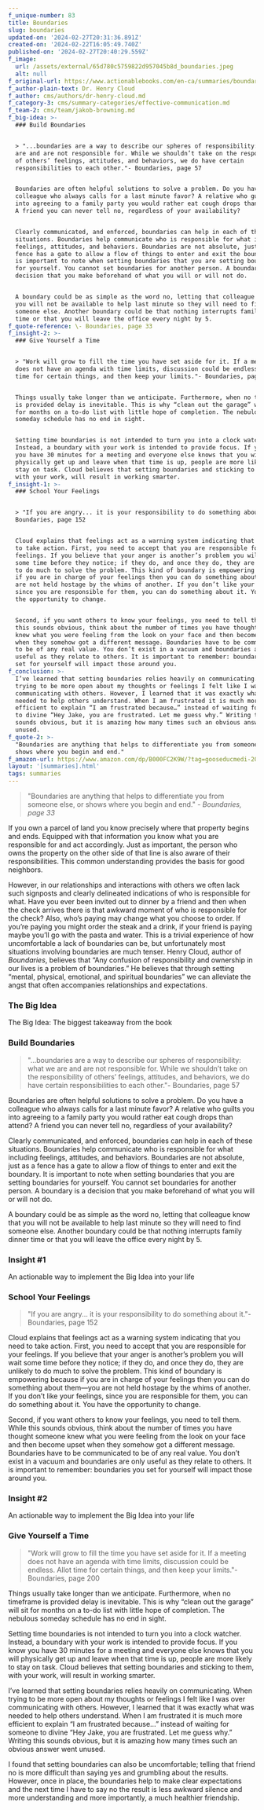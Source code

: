 ```yaml
---
f_unique-number: 83
title: Boundaries
slug: boundaries
updated-on: '2024-02-27T20:31:36.891Z'
created-on: '2024-02-22T16:05:49.740Z'
published-on: '2024-02-27T20:40:29.559Z'
f_image:
  url: /assets/external/65d780c5759822d957045b8d_boundaries.jpeg
  alt: null
f_original-url: https://www.actionablebooks.com/en-ca/summaries/boundaries/
f_author-plain-text: Dr. Henry Cloud
f_author: cms/authors/dr-henry-cloud.md
f_category-3: cms/summary-categories/effective-communication.md
f_team-2: cms/team/jakob-browning.md
f_big-idea: >-
  ### Build Boundaries


  > "...boundaries are a way to describe our spheres of responsibility: what we
  are and are not responsible for. While we shouldn’t take on the responsibility
  of others’ feelings, attitudes, and behaviors, we do have certain
  responsibilities to each other."- Boundaries, page 57


  Boundaries are often helpful solutions to solve a problem. Do you have a
  colleague who always calls for a last minute favor? A relative who guilts you
  into agreeing to a family party you would rather eat cough drops than attend?
  A friend you can never tell no, regardless of your availability?


  Clearly communicated, and enforced, boundaries can help in each of these
  situations. Boundaries help communicate who is responsible for what including
  feelings, attitudes, and behaviors. Boundaries are not absolute, just as a
  fence has a gate to allow a flow of things to enter and exit the boundary. It
  is important to note when setting boundaries that you are setting boundaries
  for yourself. You cannot set boundaries for another person. A boundary is a
  decision that you make beforehand of what you will or will not do.


  A boundary could be as simple as the word no, letting that colleague know that
  you will not be available to help last minute so they will need to find
  someone else. Another boundary could be that nothing interrupts family dinner
  time or that you will leave the office every night by 5.
f_quote-reference: \- Boundaries, page 33
f_insight-2: >-
  ### Give Yourself a Time


  > "Work will grow to fill the time you have set aside for it. If a meeting
  does not have an agenda with time limits, discussion could be endless. Allot
  time for certain things, and then keep your limits."- Boundaries, page 200


  Things usually take longer than we anticipate. Furthermore, when no timeframe
  is provided delay is inevitable. This is why “clean out the garage” will sit
  for months on a to-do list with little hope of completion. The nebulous
  someday schedule has no end in sight.


  Setting time boundaries is not intended to turn you into a clock watcher.
  Instead, a boundary with your work is intended to provide focus. If you know
  you have 30 minutes for a meeting and everyone else knows that you will
  physically get up and leave when that time is up, people are more likely to
  stay on task. Cloud believes that setting boundaries and sticking to them,
  with your work, will result in working smarter.
f_insight-1: >-
  ### School Your Feelings


  > "If you are angry... it is your responsibility to do something about it."-
  Boundaries, page 152


  Cloud explains that feelings act as a warning system indicating that you need
  to take action. First, you need to accept that you are responsible for your
  feelings. If you believe that your anger is another’s problem you will wait
  some time before they notice; if they do, and once they do, they are unlikely
  to do much to solve the problem. This kind of boundary is empowering because
  if you are in charge of your feelings then you can do something about them—you
  are not held hostage by the whims of another. If you don’t like your feelings,
  since you are responsible for them, you can do something about it. You have
  the opportunity to change.


  Second, if you want others to know your feelings, you need to tell them. While
  this sounds obvious, think about the number of times you have thought someone
  knew what you were feeling from the look on your face and then become upset
  when they somehow got a different message. Boundaries have to be communicated
  to be of any real value. You don’t exist in a vacuum and boundaries are only
  useful as they relate to others. It is important to remember: boundaries you
  set for yourself will impact those around you.
f_conclusion: >-
  I’ve learned that setting boundaries relies heavily on communicating. When
  trying to be more open about my thoughts or feelings I felt like I was over
  communicating with others. However, I learned that it was exactly what was
  needed to help others understand. When I am frustrated it is much more
  efficient to explain “I am frustrated because…” instead of waiting for someone
  to divine “Hey Jake, you are frustrated. Let me guess why.” Writing this
  sounds obvious, but it is amazing how many times such an obvious answer went
  unused.
f_quote-2: >-
  "Boundaries are anything that helps to differentiate you from someone else, or
  shows where you begin and end."
f_amazon-url: https://www.amazon.com/dp/B000FC2K9W/?tag=gooseducmedi-20
layout: '[summaries].html'
tags: summaries
---
```


> "Boundaries are anything that helps to differentiate you from someone else, or shows where you begin and end." _\- Boundaries, page 33_

If you own a parcel of land you know precisely where that property begins and ends. Equipped with that information you know what you are responsible for and act accordingly. Just as important, the person who owns the property on the other side of that line is also aware of their responsibilities. This common understanding provides the basis for good neighbors.

However, in our relationships and interactions with others we often lack such signposts and clearly delineated indications of who is responsible for what. Have you ever been invited out to dinner by a friend and then when the check arrives there is that awkward moment of who is responsible for the check? Also, who’s paying may change what you choose to order. If you’re paying you might order the steak and a drink, if your friend is paying maybe you’ll go with the pasta and water. This is a trivial experience of how uncomfortable a lack of boundaries can be, but unfortunately most situations involving boundaries are much tenser. Henry Cloud, author of _Boundaries_, believes that “Any confusion of responsibility and ownership in our lives is a problem of boundaries.” He believes that through setting “mental, physical, emotional, and spiritual boundaries” we can alleviate the angst that often accompanies relationships and expectations.

### The Big Idea

The Big Idea: The biggest takeaway from the book

### Build Boundaries

> "...boundaries are a way to describe our spheres of responsibility: what we are and are not responsible for. While we shouldn’t take on the responsibility of others’ feelings, attitudes, and behaviors, we do have certain responsibilities to each other."- Boundaries, page 57

Boundaries are often helpful solutions to solve a problem. Do you have a colleague who always calls for a last minute favor? A relative who guilts you into agreeing to a family party you would rather eat cough drops than attend? A friend you can never tell no, regardless of your availability?

Clearly communicated, and enforced, boundaries can help in each of these situations. Boundaries help communicate who is responsible for what including feelings, attitudes, and behaviors. Boundaries are not absolute, just as a fence has a gate to allow a flow of things to enter and exit the boundary. It is important to note when setting boundaries that you are setting boundaries for yourself. You cannot set boundaries for another person. A boundary is a decision that you make beforehand of what you will or will not do.

A boundary could be as simple as the word no, letting that colleague know that you will not be available to help last minute so they will need to find someone else. Another boundary could be that nothing interrupts family dinner time or that you will leave the office every night by 5.

### Insight #1

An actionable way to implement the Big Idea into your life

### School Your Feelings

> "If you are angry... it is your responsibility to do something about it."- Boundaries, page 152

Cloud explains that feelings act as a warning system indicating that you need to take action. First, you need to accept that you are responsible for your feelings. If you believe that your anger is another’s problem you will wait some time before they notice; if they do, and once they do, they are unlikely to do much to solve the problem. This kind of boundary is empowering because if you are in charge of your feelings then you can do something about them—you are not held hostage by the whims of another. If you don’t like your feelings, since you are responsible for them, you can do something about it. You have the opportunity to change.

Second, if you want others to know your feelings, you need to tell them. While this sounds obvious, think about the number of times you have thought someone knew what you were feeling from the look on your face and then become upset when they somehow got a different message. Boundaries have to be communicated to be of any real value. You don’t exist in a vacuum and boundaries are only useful as they relate to others. It is important to remember: boundaries you set for yourself will impact those around you.

### Insight #2

An actionable way to implement the Big Idea into your life

### Give Yourself a Time

> "Work will grow to fill the time you have set aside for it. If a meeting does not have an agenda with time limits, discussion could be endless. Allot time for certain things, and then keep your limits."- Boundaries, page 200

Things usually take longer than we anticipate. Furthermore, when no timeframe is provided delay is inevitable. This is why “clean out the garage” will sit for months on a to-do list with little hope of completion. The nebulous someday schedule has no end in sight.

Setting time boundaries is not intended to turn you into a clock watcher. Instead, a boundary with your work is intended to provide focus. If you know you have 30 minutes for a meeting and everyone else knows that you will physically get up and leave when that time is up, people are more likely to stay on task. Cloud believes that setting boundaries and sticking to them, with your work, will result in working smarter.

I’ve learned that setting boundaries relies heavily on communicating. When trying to be more open about my thoughts or feelings I felt like I was over communicating with others. However, I learned that it was exactly what was needed to help others understand. When I am frustrated it is much more efficient to explain “I am frustrated because…” instead of waiting for someone to divine “Hey Jake, you are frustrated. Let me guess why.” Writing this sounds obvious, but it is amazing how many times such an obvious answer went unused.

I found that setting boundaries can also be uncomfortable; telling that friend no is more difficult than saying yes and grumbling about the results. However, once in place, the boundaries help to make clear expectations and the next time I have to say no the result is less awkward silence and more understanding and more importantly, a much healthier friendship.
